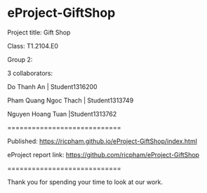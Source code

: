 # eProject-GiftShop
Project title: Gift Shop

Class: T1.2104.E0

Group 2:

3 collaborators:

Do Thanh An | Student1316200

Pham Quang Ngoc Thach | Student1313749

Nguyen Hoang Tuan |Student1313762


============================

Published: https://ricpham.github.io/eProject-GiftShop/index.html

eProject report link: https://github.com/ricpham/eProject-GiftShop

============================

Thank you for spending your time to look at our work.
